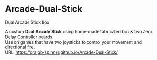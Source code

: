 # Arcade-Dual-Stick
Dual Arcade Stick Box


A custom **Dual Arcade Stick** using home-made fabricated box & two Zero Delay Controller boards.<br/>
Use on games that have two joysticks to control your movement and directional fire.<br/>
URL: https://craigb-spinner.github.io/Arcade-Dual-Stick/<br/>
<br/> <br/> <br/> 
